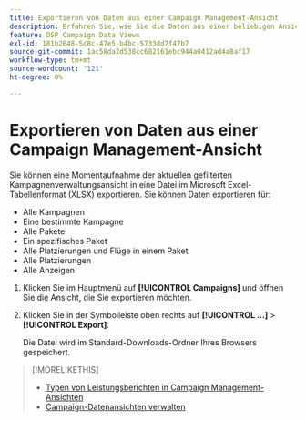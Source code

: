 ```yaml
---
title: Exportieren von Daten aus einer Campaign Management-Ansicht
description: Erfahren Sie, wie Sie die Daten aus einer beliebigen Ansicht des Kampagnen-Managements in eine Tabellendatei exportieren.
feature: DSP Campaign Data Views
exl-id: 181b2648-5c8c-47e5-b4bc-5733dd7f47b7
source-git-commit: 1ac58da2d538cc682161ebc944a0412ad4a8af17
workflow-type: tm+mt
source-wordcount: '121'
ht-degree: 0%

---
```


# Exportieren von Daten aus einer Campaign Management-Ansicht

Sie können eine Momentaufnahme der aktuellen gefilterten Kampagnenverwaltungsansicht in eine Datei im Microsoft Excel-Tabellenformat (XLSX) exportieren. Sie können Daten exportieren für:

* Alle Kampagnen
* Eine bestimmte Kampagne
* Alle Pakete
* Ein spezifisches Paket
* Alle Platzierungen und Flüge in einem Paket
* Alle Platzierungen
* Alle Anzeigen

1. Klicken Sie im Hauptmenü auf **[!UICONTROL Campaigns]** und öffnen Sie die Ansicht, die Sie exportieren möchten.

1. Klicken Sie in der Symbolleiste oben rechts auf **[!UICONTROL ...]** > **[!UICONTROL Export]**.

   Die Datei wird im Standard-Downloads-Ordner Ihres Browsers gespeichert.

>[!MORELIKETHIS]
>
>* [Typen von Leistungsberichten in Campaign Management-Ansichten](campaign-reports-about.md)
>* [Campaign-Datenansichten verwalten](/help/dsp/campaign-management/reports/campaign-data-views-manage.md)
